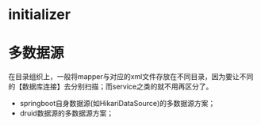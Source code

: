 # initializer


# 多数据源
在目录组织上，一般将mapper与对应的xml文件存放在不同目录，因为要让不同的【数据库连接】去分别扫描；而service之类的就不用再区分了。
* springboot自身数据源(如HikariDataSource)的多数据源方案；
* druid数据源的多数据源方案；
